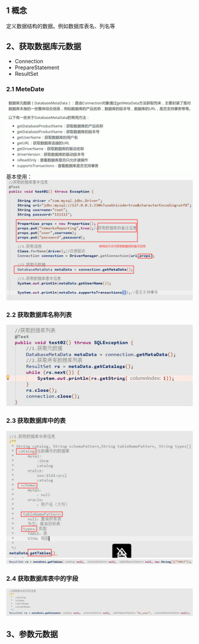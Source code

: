 ## 1 概念
定义数据结构的数据。例如数据库表名、列名等
## 2、获取数据库元数据
- Connection
- PrepareStatement
- ResultSet 
### 2.1 MeteDate 
![title](https://raw.githubusercontent.com/JianXiLin/gitnote-images/master/gitnote/2019/12/13/1576226333581-1576226333584.png)
基本使用：
![title](https://raw.githubusercontent.com/JianXiLin/gitnote-images/master/gitnote/2019/12/13/1576226499571-1576226499578.png)
### 2.2 获取数据库名称列表
![title](https://raw.githubusercontent.com/JianXiLin/gitnote-images/master/gitnote/2019/12/13/1576226686070-1576226686073.png)
### 2.3 获取数据库中的表
![title](https://raw.githubusercontent.com/JianXiLin/gitnote-images/master/gitnote/2019/12/13/1576227158825-1576227158827.png)
![title](https://raw.githubusercontent.com/JianXiLin/gitnote-images/master/gitnote/2019/12/13/1576227551973-1576227552008.png)
### 2.4 获取数据库表中的字段
![title](https://raw.githubusercontent.com/JianXiLin/gitnote-images/master/gitnote/2019/12/13/1576227759521-1576227759523.png)

## 3、参数元数据
